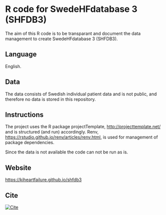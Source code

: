 # R code for SwedeHFdatabase 3 (SHFDB3)

The aim of this R code is to be transparant and document the data management to
create SwedeHFdatabase 3 (SHFDB3).

## Language 

English. 

## Data

The data consists of Swedish individual patient data and is not public, 
and therefore no data is stored in this repository. 

## Instructions

The project uses the R package projectTemplate, http://projecttemplate.net/ and 
is structured (and run) accordingly. 
Renv, https://rstudio.github.io/renv/articles/renv.html, is used for 
management of package dependencies.

Since the data is not available the code can not be run as is. 

## Website

https://kiheartfailure.github.io/shfdb3

## Cite 

<!-- badges: start -->

[![Cite](https://zenodo.org/badge/DOI/10.5281/zenodo.4544289.svg)](https://zenodo.org/record/4544289#.YCzfIGhKiUl)

<!-- badges: end -->
